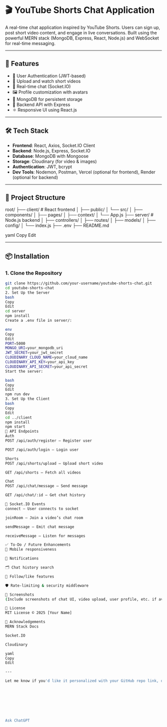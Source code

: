 # 🎬 YouTube Shorts Chat Application

A real-time chat application inspired by YouTube Shorts. Users can sign up, post short video content, and engage in live conversations. Built using the powerful MERN stack (MongoDB, Express, React, Node.js) and WebSocket for real-time messaging.

---

## 🚀 Features

- 🔐 User Authentication (JWT-based)
- 🎥 Upload and watch short videos
- 💬 Real-time chat (Socket.IO)
- 🖼️ Profile customization with avatars
- 🧾 MongoDB for persistent storage
- 🔧 Backend API with Express
- ⚛️ Responsive UI using React.js

---

## 🛠️ Tech Stack

- **Frontend**: React, Axios, Socket.IO Client
- **Backend**: Node.js, Express, Socket.IO
- **Database**: MongoDB with Mongoose
- **Storage**: Cloudinary (for video & images)
- **Authentication**: JWT, bcrypt
- **Dev Tools**: Nodemon, Postman, Vercel (optional for frontend), Render (optional for backend)

---

## 📁 Project Structure

root/
├── client/ # React frontend
│ ├── public/
│ └── src/
│ ├── components/
│ ├── pages/
│ ├── context/
│ └── App.js
├── server/ # Node.js backend
│ ├── controllers/
│ ├── routes/
│ ├── models/
│ ├── config/
│ └── index.js
├── .env
├── README.md

yaml
Copy
Edit

---

## 📦 Installation

### 1. Clone the Repository

```bash
git clone https://github.com/your-username/youtube-shorts-chat.git
cd youtube-shorts-chat
2. Set Up the Server
bash
Copy
Edit
cd server
npm install
Create a .env file in server/:

env
Copy
Edit
PORT=5000
MONGO_URI=your_mongodb_uri
JWT_SECRET=your_jwt_secret
CLOUDINARY_CLOUD_NAME=your_cloud_name
CLOUDINARY_API_KEY=your_api_key
CLOUDINARY_API_SECRET=your_api_secret
Start the server:

bash
Copy
Edit
npm run dev
3. Set Up the Client
bash
Copy
Edit
cd ../client
npm install
npm start
🔧 API Endpoints
Auth
POST /api/auth/register – Register user

POST /api/auth/login – Login user

Shorts
POST /api/shorts/upload – Upload short video

GET /api/shorts – Fetch all videos

Chat
POST /api/chat/message – Send message

GET /api/chat/:id – Get chat history

💬 Socket.IO Events
connect – User connects to socket

joinRoom – Join a video’s chat room

sendMessage – Emit chat message

receiveMessage – Listen for messages

✅ To-Do / Future Enhancements
📱 Mobile responsiveness

🔔 Notifications

🗂️ Chat history search

👥 Follow/like features

🛡️ Rate-limiting & security middleware

📸 Screenshots
(Include screenshots of chat UI, video upload, user profile, etc. if available)

📄 License
MIT License © 2025 [Your Name]

🙌 Acknowledgements
MERN Stack Docs

Socket.IO

Cloudinary

yaml
Copy
Edit

---

Let me know if you'd like it personalized with your GitHub repo link, deployed app link, or more specific features like video compression, grid/carousel UI, or emoji support in chat.








Ask ChatGPT



